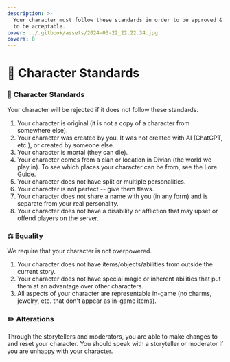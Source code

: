 ```yaml
---
description: >-
  Your character must follow these standards in order to be approved & continue
  to be acceptable.
cover: ../.gitbook/assets/2024-03-22_22.22.34.jpg
coverY: 0
---
```


# 📙 Character Standards

### 📙 **Character Standards**

Your character will be rejected if it does not follow these standards.

1. Your character is original (it is not a copy of a character from somewhere else).
2. Your character was created by you. It was not created with AI (ChatGPT, etc.), or created by someone else.
3. Your character is mortal (they can die).
4. Your character comes from a clan or location in Divian (the world we play in). To see which places your character can be from, see the Lore Guide.
5. Your character does not have split or multiple personalities.
6. Your character is not perfect -- give them flaws.
7. Your character does not share a name with you (in any form) and is separate from your real personality.
8. Your character does not have a disability or affliction that may upset or offend players on the server.

### **⚖️ Equality**

We require that your character is not overpowered.

1. Your character does not have items/objects/abilities from outside the current story.
2. Your character does not have special magic or inherent abilities that put them at an advantage over other characters.
3. All aspects of your character are representable in-game (no charms, jewelry, etc. that don't appear as in-game items).

### **✏️ Alterations**

Through the storytellers and moderators, you are able to make changes to and reset your character. You should speak with a storyteller or moderator if you are unhappy with your character.
